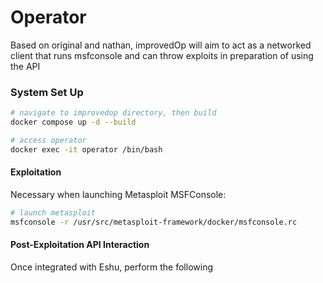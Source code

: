 # Operator

Based on original and nathan, improvedOp will aim to act as a networked client that runs 
msfconsole and can throw exploits in preparation of using the API

### System Set Up
```bash
# navigate to improvedop directory, then build
docker compose up -d --build

# access operator
docker exec -it operator /bin/bash
```

#### Exploitation

Necessary when launching Metasploit MSFConsole:
```bash
# launch metasploit
msfconsole -r /usr/src/metasploit-framework/docker/msfconsole.rc
```

#### Post-Exploitation API Interaction

Once integrated with Eshu, perform the following

